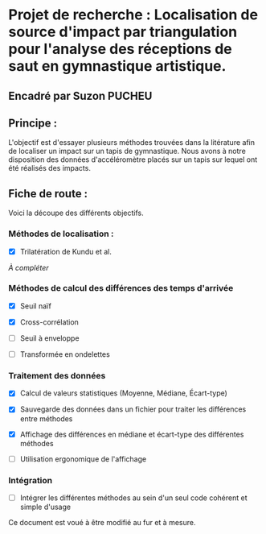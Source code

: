 # Projet de recherche : Localisation de source d'impact par triangulation pour l'analyse des réceptions de saut en gymnastique artistique.

## Encadré par Suzon PUCHEU



## Principe :

L'objectif est d'essayer plusieurs méthodes trouvées dans la litérature afin de localiser un impact sur un tapis de gymnastique. Nous avons à notre disposition des données d'accéléromètre placés sur un tapis sur lequel ont été réalisés des impacts. 



## Fiche de route :

Voici la découpe des différents objectifs.



### Méthodes de localisation :

- [x]  Trilatération de Kundu et al.
  
  *À compléter* 



### Méthodes de calcul des différences des temps d'arrivée

- [x] Seuil naïf

- [x] Cross-corrélation

- [ ] Seuil à enveloppe

- [ ] Transformée en ondelettes



### Traitement des données

- [x] Calcul de valeurs statistiques (Moyenne, Médiane, Écart-type)

- [X] Sauvegarde des données dans un fichier pour traiter les différences entre méthodes

- [x] Affichage des différences en médiane et écart-type des différentes méthodes

- [ ] Utilisation ergonomique de l'affichage

### Intégration

- [ ] Intégrer les différentes méthodes au sein d'un seul code cohérent et simple d'usage



Ce document est voué à être modifié au fur et à mesure.


